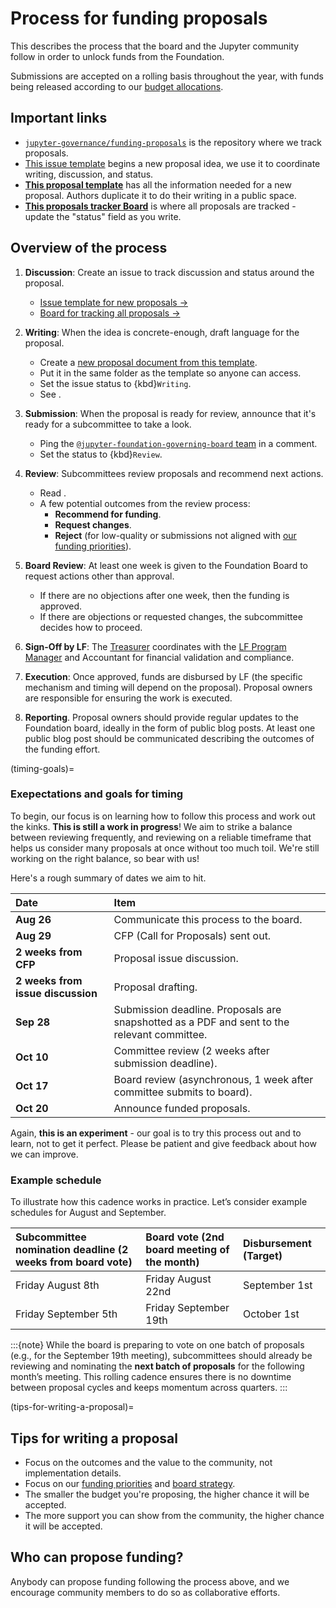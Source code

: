 # Process for funding proposals

This describes the process that the board and the Jupyter community follow in order to unlock funds from the Foundation.

Submissions are accepted on a rolling basis throughout the year, with funds being released according to our [budget allocations](./budget.md). 

## Important links

- [`jupyter-governance/funding-proposals`](https://github.com/jupyter-governance/funding-proposals) is the repository where we track proposals.
- [This issue template](https://github.com/jupyter-governance/funding-proposals/issues/new?template=proposal.md) begins a new proposal idea, we use it to coordinate writing, discussion, and status.
- **[This proposal template](https://docs.google.com/document/d/101cNUZbGCWUMn8LbDiSRjL5Q78e_31gN4-FqCiSp47o/edit?usp=drive_link)** has all the information needed for a new proposal. Authors duplicate it to do their writing in a public space.
- **[This proposals tracker Board](https://github.com/orgs/jupyter-governance/projects/13)** is where all proposals are tracked - update the "status" field as you write.

## Overview of the process

1. **Discussion**: Create an issue to track discussion and status around the proposal.

   - [Issue template for new proposals →](https://github.com/jupyter-governance/funding-proposals/issues/new?template=proposal.md)
   - [Board for tracking all proposals →](https://github.com/orgs/jupyter-governance/projects/13)
1. **Writing**: When the idea is concrete-enough, draft language for the proposal.
   - Create a [new proposal document from this template](https://docs.google.com/document/d/101cNUZbGCWUMn8LbDiSRjL5Q78e_31gN4-FqCiSp47o/edit?usp=sharing).
   - Put it in the same folder as the template so anyone can access.
   - Set the issue status to {kbd}`Writing`.
   - See [](#tips-for-writing-a-proposal).
1. **Submission**: When the proposal is ready for review, announce that it's ready for a subcommittee to take a look.
   - Ping the [`@jupyter-foundation-governing-board` team](https://github.com/orgs/jupyter-governance/teams/jupyter-foundation-governing-board) in a comment.
   - Set the status to {kbd}`Review`.
1. **Review**: Subcommittees review proposals and recommend next actions.
   - Read [](#timing-goals).
   - A few potential outcomes from the review process:
      - **Recommend for funding**.
      - **Request changes**.
      - **Reject** (for low-quality or submissions not aligned with [our funding priorities](priorities.md)).
1. **Board Review**: At least one week is given to the Foundation Board to request actions other than approval.
   - If there are no objections after one week, then the funding is approved.
   - If there are objections or requested changes, the subcommittee decides how to proceed.
1. **Sign-Off by LF**: The [Treasurer](#role:treasurer) coordinates with the [LF Program Manager](#role:program-manager) and Accountant for financial validation and compliance.
1. **Execution**: Once approved, funds are disbursed by LF (the specific mechanism and timing will depend on the proposal). Proposal owners are responsible for ensuring the work is executed.
1. **Reporting**. Proposal owners should provide regular updates to the Foundation board, ideally in the form of public blog posts. At least one public blog post should be communicated describing the outcomes of the funding effort.

(timing-goals)=
### Exepectations and goals for timing

To begin, our focus is on learning how to follow this process and work out the kinks. 
**This is still a work in progress**! We aim to strike a balance between reviewing frequently, and reviewing on a reliable timeframe that helps us consider many proposals at once without too much toil. We're still working on the right balance, so bear with us!

Here's a rough summary of dates we aim to hit.

| Date | Item |
| :--- | :--- |
| **Aug 26** | Communicate this process to the board. |
| **Aug 29** | CFP (Call for Proposals) sent out. |
| **2 weeks from CFP** | Proposal issue discussion. |
| **2 weeks from issue discussion** | Proposal drafting. |
| **Sep 28** | Submission deadline. Proposals are snapshotted as a PDF and sent to the relevant committee. |
| **Oct 10** | Committee review (2 weeks after submission deadline). |
| **Oct 17** | Board review (asynchronous, 1 week after committee submits to board). |
| **Oct 20** | Announce funded proposals. |

Again, **this is an experiment** - our goal is to try this process out and to learn, not to get it perfect. Please be patient and give feedback about how we can improve.

### Example schedule

To illustrate how this cadence works in practice. Let’s consider example schedules for August and September.  

| Subcommittee nomination deadline (2 weeks from board vote) | Board vote (2nd board meeting of the month) | Disbursement (Target) |
| :---- | :---- | :---- |
| Friday August 8th | Friday August 22nd  | September 1st  |
| Friday September 5th | Friday September 19th | October 1st  |

:::{note}
While the board is preparing to vote on one batch of proposals (e.g., for the September 19th meeting), subcommittees should already be reviewing and nominating the **next batch of proposals** for the following month’s meeting. This rolling cadence ensures there is no downtime between proposal cycles and keeps momentum across quarters.
:::

(tips-for-writing-a-proposal)=
## Tips for writing a proposal

- Focus on the outcomes and the value to the community, not implementation details.
- Focus on our [funding priorities](priorities.md) and [board strategy](../strategy.md).
- The smaller the budget you're proposing, the higher chance it will be accepted.
- The more support you can show from the community, the higher chance it will be accepted.

## Who can propose funding?

Anybody can propose funding following the process above, and we encourage community members to do so as collaborative efforts.
